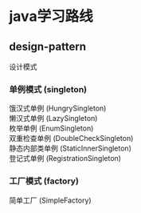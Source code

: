 # java学习路线
## design-pattern
设计模式
### 单例模式 (singleton)   
饿汉式单例 (HungrySingleton)   
懒汉式单例 (LazySingleton)     
枚举单例 (EnumSingleton)  
双重检查单例 (DoubleCheckSingleton)  
静态内部类单例 (StaticInnerSingleton)  
登记式单例 (RegistrationSingleton)   
### 工厂模式 (factory)       
简单工厂 (SimpleFactory)       


